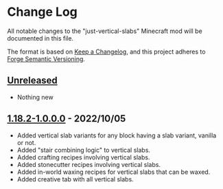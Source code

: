 # Change Log

All notable changes to the "just-vertical-slabs" Minecraft mod will be documented in this file.

The format is based on [Keep a Changelog](https://keepachangelog.com/en/1.0.0/),
and this project adheres to [Forge Semantic Versioning](https://mcforge.readthedocs.io/en/1.18.x/gettingstarted/versioning/#versioning).

## [Unreleased]
- Nothing new

## [1.18.2-1.0.0.0] - 2022/10/05
- Added vertical slab variants for any block having a slab variant, vanilla or not.
- Added "stair combining logic" to vertical slabs.
- Added crafting recipes involving vertical slabs.
- Added stonecutter recipes involving vertical slabs.
- Added in-world waxing recipes for vertical slabs that can be waxed.
- Added creative tab with all vertical slabs.

[Unreleased]: https://github.com/Nyphet/just-vertical-slabs
[1.18.2-1.0.0.0]: https://github.com/Nyphet/just-vertical-slabs/releases/tag/v1.18.2-1.0.0.0
